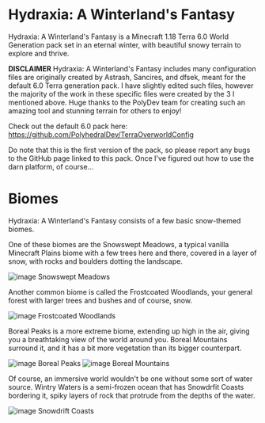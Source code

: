 # Hydraxia: A Winterland's Fantasy
Hydraxia: A Winterland's Fantasy is a Minecraft 1.18 Terra 6.0 World Generation pack set in an eternal winter, with beautiful snowy terrain to explore and thrive.

**DISCLAIMER**
Hydraxia: A Winterland's Fantasy includes many configuration files are originally created by Astrash, Sancires, and dfsek, meant for the default 6.0 Terra generation pack. I have slightly edited such files, however the majority of the work in these specific files were created by the 3 I mentioned above. Huge thanks to the PolyDev team for creating such an amazing tool and stunning terrain for others to enjoy!

Check out the default 6.0 pack here:
https://github.com/PolyhedralDev/TerraOverworldConfig

Do note that this is the first version of the pack, so please report any bugs to the GitHub page linked to this pack. 
Once I've figured out how to use the darn platform, of course...

# Biomes
Hydraxia: A Winterland's Fantasy consists of a few basic snow-themed biomes.



One of these biomes are the Snowswept Meadows, a typical vanilla Minecraft Plains biome with a few trees here and there, covered in a layer of snow, with rocks and boulders dotting the landscape.

![image](https://user-images.githubusercontent.com/76827500/163074090-abfa043c-4109-4785-aee8-6819c91d7fdd.png)
Snowswept Meadows

Another common biome is called the Frostcoated Woodlands, your general forest with larger trees and bushes and of course, snow.

![image](https://user-images.githubusercontent.com/76827500/163074125-845675da-ee5a-4f8a-b8f0-04c0f4e5bbd3.png)
Frostcoated Woodlands

Boreal Peaks is a more extreme biome, extending up high in the air, giving you a breathtaking view of the world around you. Boreal Mountains surround it, and it has a bit more vegetation than its bigger counterpart.

![image](https://user-images.githubusercontent.com/76827500/163074143-78c140dc-9d76-47bd-8520-7aec4883455b.png)
Boreal Peaks
![image](https://user-images.githubusercontent.com/76827500/163074182-012ac3de-b703-46b3-9f77-781240def43c.png)
Boreal Mountains

Of course, an immersive world wouldn't be one without some sort of water source. Wintry Waters is a semi-frozen ocean that has Snowdrfit Coasts bordering it, spiky layers of rock that protrude from the depths of the water.

![image](https://user-images.githubusercontent.com/76827500/163074212-a86073d0-5677-47bb-9c08-1cb2d04d844e.png)
Snowdrift Coasts
